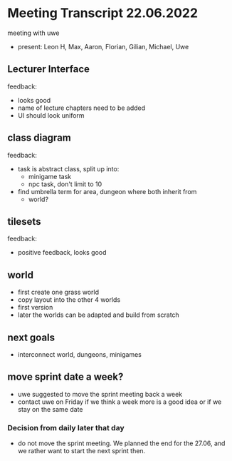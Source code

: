 # Meeting Transcript 22.06.2022

meeting with uwe

- present: Leon H, Max, Aaron, Florian, Gilian, Michael, Uwe

## Lecturer Interface

feedback:

- looks good
- name of lecture chapters need to be added
- UI should look uniform

## class diagram

feedback:

- task is abstract class, split up into:
  - minigame task
  - npc task, don't limit to 10  
- find umbrella term for area, dungeon where both inherit from
  - world?

## tilesets

feedback:

- positive feedback, looks good

## world

- first create one grass world
- copy layout into the other 4 worlds
- first version
- later the worlds can be adapted and build from scratch

## next goals

- interconnect world, dungeons, minigames

## move sprint date a week?

- uwe suggested to move the sprint meeting back a week
- contact uwe on Friday if we think a week more is a good idea or if we stay on the same date

### Decision from daily later that day

- do not move the sprint meeting. We planned the end for the 27.06, and we rather want to start the next sprint then.
